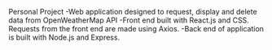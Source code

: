 Personal Project
-Web application designed to request, display and delete data from OpenWeatherMap API
-Front end built with React.js and CSS. Requests from the front end are made using Axios.
-Back  end of application is built with Node.js and Express.
